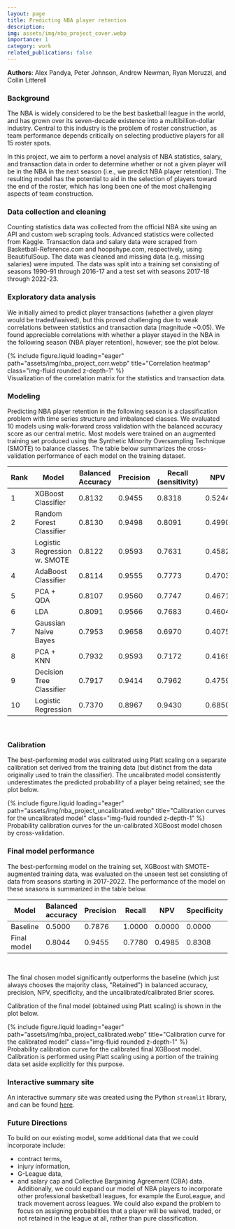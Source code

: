 ```yaml
---
layout: page
title: Predicting NBA player retention
description:
img: assets/img/nba_project_cover.webp
importance: 1
category: work
related_publications: false
---
```


**Authors**: Alex Pandya, Peter Johnson, Andrew Newman, Ryan Moruzzi, and Collin Litterell

### Background

The NBA is widely considered to be the best basketball league in the world, and has grown over its seven-decade existence into a multibillion-dollar industry. Central to this industry is the problem of roster construction, as team performance depends critically on selecting productive players for all 15 roster spots.

In this project, we aim to perform a novel analysis of NBA statistics, salary, and transaction data in order to determine whether or not a given player will be in the NBA in the next season (i.e., we predict NBA player retention). The resulting model has the potential to aid in the selection of players toward the end of the roster, which has long been one of the most challenging aspects of team construction.

### Data collection and cleaning

Counting statistics data was collected from the official NBA site using an API and custom web scraping tools. Advanced statistics were collected from Kaggle. Transaction data and salary data were scraped from Basketball-Reference.com and hoopshype.com, respectively, using BeautifulSoup. The data was cleaned and missing data (e.g. missing salaries) were imputed. The data was split into a training set consisting of seasons 1990-91 through 2016-17 and a test set with seasons 2017-18 through 2022-23.

### Exploratory data analysis

We initially aimed to predict player transactions (whether a given player would be traded/waived), but this proved challenging due to weak correlations between statistics and transaction data (magnitude ~0.05). We found appreciable correlations with whether a player stayed in the NBA in the following season (NBA player retention), however; see the plot below.

<div class="row">
    <div class="col-sm mt-3 mt-md-0">
        {% include figure.liquid loading="eager" path="assets/img/nba_project_corr.webp" title="Correlation heatmap" class="img-fluid rounded z-depth-1" %}
    </div>
</div>
<div class="caption">
    Visualization of the correlation matrix for the statistics and transaction data.
</div>

### Modeling

Predicting NBA player retention in the following season is a classification problem with time series structure and imbalanced classes. We evaluated 10 models using walk-forward cross validation with the balanced accuracy score as our central metric. Most models were trained on an augmented training set produced using the Synthetic Minority Oversampling Technique (SMOTE) to balance classes.  The table below summarizes the cross-validation performance of each model on the training dataset.

| Rank | Model | Balanced Accuracy | Precision | Recall (sensitivity) | NPV | Specificity | Hyperparameters |
| ---  | --- | --- | --- | --- | --- | --- | --- |
| 1    | XGBoost Classifier | 0.8132 | 0.9455 | 0.8318 | 0.5244 | 0.7947 | `n_estimators=350, learning_rate=0.005` |
| 2    | Random Forest Classifier | 0.8130 | 0.9498 | 0.8091 | 0.4990 | 0.8169 | `max_depth=5, n_estimators=100` |
| 3    | Logistic Regression w. SMOTE | 0.8122 | 0.9593 | 0.7631 | 0.4582 | 0.8613 | `C=0.0005` |
| 4    | AdaBoost Classifier | 0.8114 | 0.9555 | 0.7773 | 0.4703 | 0.8454 | `learning_rate=0.1, n_estimators=100` |
| 5    | PCA + QDA | 0.8107 | 0.9560 | 0.7747 | 0.4671 | 0.8468 | `pca__n_components=34`, `qda__reg_param=0.3` |
| 6    | LDA | 0.8091 | 0.9566 | 0.7683 | 0.4604 | 0.8498 | `shrinkage=0.2` |
| 7    | Gaussian Naive Bayes | 0.7953 | 0.9658 | 0.6970 | 0.4075 | 0.8937 | `var_smoothing=0.01` |
| 8    | PCA + KNN | 0.7932 | 0.9593 | 0.7172 | 0.4169 | 0.8692 | `n_neighbors=28, n_components=28` |
| 9    | Decision Tree Classifier | 0.7917 | 0.9414 | 0.7962 | 0.4759 | 0.7871 | `criterion=gini, max_depth=5` |
| 10   | Logistic Regression | 0.7370 | 0.8967 | 0.9430 | 0.6850 | 0.5310 | `C=10.0` |

<br>

### Calibration

The best-performing model was calibrated using Platt scaling on a separate calibration set derived from the training data (but distinct from the data originally used to train the classifier).  The uncalibrated model consistently underestimates the predicted probability of a player being retained; see the plot below.

<div class="row">                                                               
    <div class="col-sm mt-3 mt-md-0">                                           
        {% include figure.liquid loading="eager" path="assets/img/nba_project_uncalibrated.webp" title="Calibration curves for the uncalibrated model" class="img-fluid rounded z-depth-1" %}
    </div>                                                                      
</div>                                                                          
<div class="caption">                                                           
    Probability calibration curves for the un-calibrated XGBoost model chosen by cross-validation.
</div>

### Final model performance

The best-performing model on the training set, XGBoost with SMOTE-augmented training data, was evaluated on the unseen test set consisting of data from seasons starting in 2017-2022.  The performance of the model on these seasons is summarized in the table below.

| Model       | Balanced accuracy | Precision | Recall | NPV    | Specificity | Uncalibrated Brier | Calibrated Brier |
| ---         | ---               | ---       | ---    | ---    | ---         | ---                | ---              |
| Baseline    | 0.5000            | 0.7876    | 1.0000 | 0.0000 | 0.0000      | 0.2124             | 0.1678           |
| Final model | 0.8044            | 0.9455    | 0.7780 | 0.4985 | 0.8308      | 0.1463             | 0.1132           |

<br>

The final chosen model significantly outperforms the baseline (which just always chooses the majority class, "Retained") in balanced accuracy, precision, NPV, specificity, and the uncalibrated/calibrated Brier scores.

Calibration of the final model (obtained using Platt scaling) is shown in the plot below.

<div class="row">                                                               
    <div class="col-sm mt-3 mt-md-0">                                           
        {% include figure.liquid loading="eager" path="assets/img/nba_project_calibrated.webp" title="Calibration curve for the calibrated model" class="img-fluid rounded z-depth-1" %}
    </div>                                                                      
</div>                                                                          
<div class="caption">                                                           
    Probability calibration curve for the calibrated final XGBoost model.  Calibration is performed using Platt scaling using a portion of the training data set aside explicitly for this purpose.
</div> 

### Interactive summary site

An interactive summary site was created using the Python `streamlit` library, and can be found <a href="https://nbaplayerretention.streamlit.app/">here</a>.

### Future Directions

To build on our existing model, some additional data that we could incorporate include:
* contract terms,
* injury information,
* G-League data,
* and salary cap and Collective Bargaining Agreement (CBA) data.
Additionally, we could expand our model of NBA players to incorporate other professional basketball leagues, for example the EuroLeague, and track movement across leagues. We could also expand the problem to focus on assigning probabilities that a player will be waived, traded, or not retained in the league at all, rather than pure classification.

